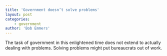 ```yaml
---
title: 'Government doesn’t solve problems'
layout: post
categories:
    - government
author: 'Bob Emmers'
---
```


The task of government in this enlightened time does not extend to actually dealing with problems. Solving problems might put bureaucrats out of work.